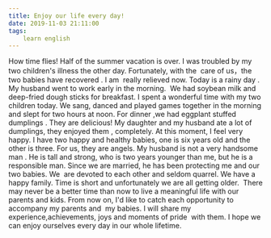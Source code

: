 ```yaml
---
title: Enjoy our life every day!
date: 2019-11-03 21:11:00
tags:
    learn english
---
```

How time flies! Half of the summer vacation is over. I was troubled by my two children's illness the other day. Fortunately, with the  care of us，the two babies have recovered . I am  really relieved now. Today is a rainy day . My husband went to work early in the morning.  We had soybean milk and deep-fried dough sticks for breakfast. I spent a wonderful time with my two children today. We sang, danced and played games together in the morning and slept for two hours at noon. For dinner ,we had eggplant stuffed dumplings . They are delicious! My daughter and my husband ate a lot of dumplings, they enjoyed them , completely. At this moment, I feel very happy. I have two happy and healthy babies, one is six years old and the other is three. For us, they are angels. My husband is not a very handsome man . He is tall and strong, who is two years younger than me, but he is a responsible man. Since we are married, he has been protecting me and our two babies. We  are devoted to each other and seldom quarrel. We have a happy family. Time is short and unfortunately we are all getting older.  There may never be a better time than now to live a meaningful life with our parents and kids. From now on, I'd like to catch each opportunity to accompany my parents and  my babies. I will share my experience,achievements, joys and moments of pride  with them. I hope we can enjoy ourselves every day in our whole lifetime. 